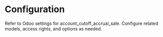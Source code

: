 # Configuration

Refer to Odoo settings for account_cutoff_accrual_sale. Configure related models, access rights, and options as needed.
